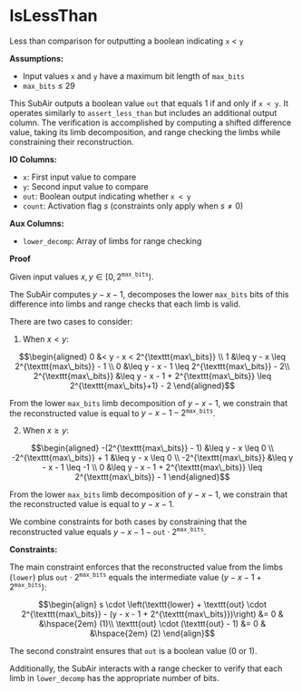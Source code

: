 # IsLessThan

Less than comparison for outputting a boolean indicating `x` < `y`

**Assumptions:**
- Input values `x` and `y` have a maximum bit length of `max_bits`
- `max_bits` ≤ 29

This SubAir outputs a boolean value `out` that equals 1 if and only if `x < y`. It operates similarly to `assert_less_than` but includes an additional output column.
The verification is accomplished by computing a shifted difference value, taking its limb decomposition, and range checking the limbs while constraining their reconstruction.

**IO Columns:**
- `x`: First input value to compare
- `y`: Second input value to compare
- `out`: Boolean output indicating whether `x < y`
- `count`: Activation flag $`s`$ (constraints only apply when $`s \neq 0`$)

**Aux Columns:**
- `lower_decomp`: Array of limbs for range checking

**Proof**

Given input values $`x, y \in [0, 2^{\texttt{max\_bits}})`$.

The SubAir computes $`y - x - 1`$, decomposes the lower `max_bits` bits of this difference into limbs and range checks that each limb is valid.

There are two cases to consider:

1. When $`x < y`$:

```math
\begin{aligned}
   0 &< y - x < 2^{\texttt{max\_bits}} \\
   1 &\leq y - x \leq 2^{\texttt{max\_bits}} - 1 \\
   0 &\leq y - x - 1 \leq 2^{\texttt{max\_bits}} - 2\\
   2^{\texttt{max\_bits}} &\leq y - x - 1 + 2^{\texttt{max\_bits}} \leq 2^{\texttt{max\_bits}+1} - 2
\end{aligned}
```

From the lower `max_bits` limb decomposition of $`y - x - 1`$, we constrain that the reconstructed value is equal to $`y - x - 1 - 2^{\texttt{max\_bits}}`$.

2. When $`x \geq y`$:

```math
\begin{aligned}
   -(2^{\texttt{max\_bits}} - 1) &\leq y - x \leq 0 \\
   -2^{\texttt{max\_bits}} + 1 &\leq y - x \leq 0 \\
   -2^{\texttt{max\_bits}} &\leq y - x - 1 \leq -1 \\
   0 &\leq y - x - 1 + 2^{\texttt{max\_bits}} \leq 2^{\texttt{max\_bits}} - 1
\end{aligned}
```

From the lower `max_bits` limb decomposition of $`y - x - 1`$, we constrain that the reconstructed value is equal to $`y - x - 1`$.

We combine constraints for both cases by constraining that the reconstructed value equals $`y - x - 1 - \texttt{out} \cdot 2^{\texttt{max\_bits}}`$.

**Constraints:**

The main constraint enforces that the reconstructed value from the limbs (`lower`) plus $`\texttt{out} \cdot 2^{\texttt{max\_bits}}`$ equals the intermediate value $`(y - x - 1 + 2^{\texttt{max\_bits}})`$:

```math
\begin{align}
s \cdot \left(\texttt{lower} + \texttt{out} \cdot 2^{\texttt{max\_bits}} - (y - x - 1 + 2^{\texttt{max\_bits}})\right) &= 0 & &\hspace{2em} (1)\\
\texttt{out} \cdot (\texttt{out} - 1) &= 0 & &\hspace{2em} (2)
\end{align}
```

The second constraint ensures that `out` is a boolean value (0 or 1).

Additionally, the SubAir interacts with a range checker to verify that each limb in `lower_decomp` has the appropriate number of bits.
